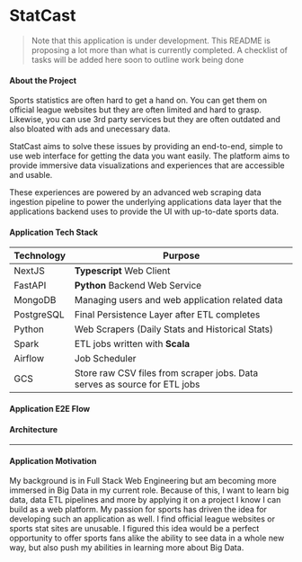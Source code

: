 # StatCast

> Note that this application is under development. This README is proposing a lot more than what is currently completed.
> A checklist of tasks will be added here soon to outline work being done

#### About the Project

Sports statistics are often hard to get a hand on. You can get them on official league websites but they are often limited and hard to grasp. Likewise, you can use 3rd party services but they are often outdated and also bloated with ads and unecessary data.

StatCast aims to solve these issues by providing an end-to-end, simple to use web interface for getting the data you want easily. The platform aims to provide immersive data visualizations and experiences that are accessible and usable.

These experiences are powered by an advanced web scraping data ingestion pipeline to power the underlying applications data layer that the applications backend uses to provide the UI with up-to-date sports data.

#### Application Tech Stack

| Technology | Purpose                                                                   |
| ---------- | ------------------------------------------------------------------------- |
| NextJS     | **Typescript** Web Client                                                 |
| FastAPI    | **Python** Backend Web Service                                            |
| MongoDB    | Managing users and web application related data                           |
| PostgreSQL | Final Persistence Layer after ETL completes                               |
| Python     | Web Scrapers (Daily Stats and Historical Stats)                           |
| Spark      | ETL jobs written with **Scala**                                           |
| Airflow    | Job Scheduler                                                             |
| GCS        | Store raw CSV files from scraper jobs. Data serves as source for ETL jobs |

#### Application E2E Flow

#### Architecture

---

#### Application Motivation

My background is in Full Stack Web Engineering but am becoming more immersed in Big Data in my current role. Because of this, I want to learn big data, data ETL pipelines and more by applying it on a project I know I can build as a web platform. My passion for sports has driven the idea for developing such an application as well. I find official league websites or sports stat sites are unusable. I figured this idea would be a perfect opportunity to offer sports fans alike the ability to see data in a whole new way, but also push my abilities in learning more about Big Data.
